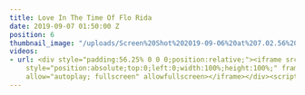```yaml
---
title: Love In The Time Of Flo Rida
date: 2019-09-07 01:50:00 Z
position: 6
thumbnail_image: "/uploads/Screen%20Shot%202019-09-06%20at%207.02.56%20PM-6adfeb.png"
videos:
- url: <div style="padding:56.25% 0 0 0;position:relative;"><iframe src="https://player.vimeo.com/video/358426194?autoplay=1&title=0&byline=0&portrait=0"
    style="position:absolute;top:0;left:0;width:100%;height:100%;" frameborder="0"
    allow="autoplay; fullscreen" allowfullscreen></iframe></div><script src="https://player.vimeo.com/api/player.js"></script>
---
```


